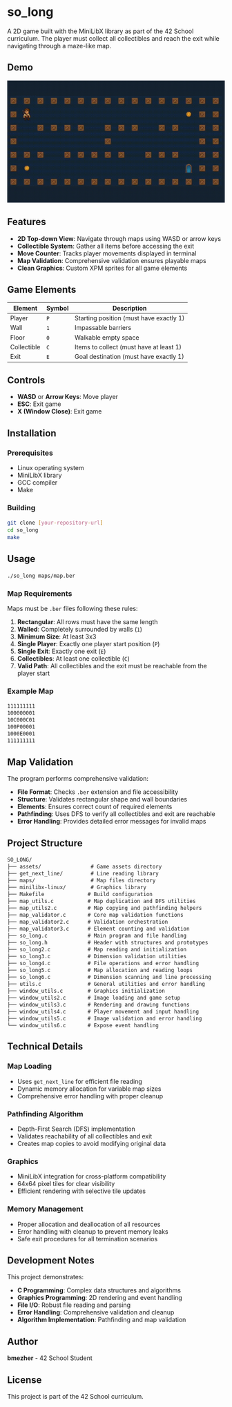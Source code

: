 # so_long

A 2D game built with the MiniLibX library as part of the 42 School curriculum. The player must collect all collectibles and reach the exit while navigating through a maze-like map.

## Demo

![so_long Demo](./assets/demo/video.gif)

## Features

- **2D Top-down View**: Navigate through maps using WASD or arrow keys
- **Collectible System**: Gather all items before accessing the exit
- **Move Counter**: Tracks player movements displayed in terminal
- **Map Validation**: Comprehensive validation ensures playable maps
- **Clean Graphics**: Custom XPM sprites for all game elements

## Game Elements

| Element | Symbol | Description |
|---------|--------|-------------|
| Player | `P` | Starting position (must have exactly 1) |
| Wall | `1` | Impassable barriers |
| Floor | `0` | Walkable empty space |
| Collectible | `C` | Items to collect (must have at least 1) |
| Exit | `E` | Goal destination (must have exactly 1) |

## Controls

- **WASD** or **Arrow Keys**: Move player
- **ESC**: Exit game
- **X (Window Close)**: Exit game

## Installation

### Prerequisites

- Linux operating system
- MiniLibX library
- GCC compiler
- Make

### Building

```bash
git clone [your-repository-url]
cd so_long
make
```

## Usage

```bash
./so_long maps/map.ber
```

### Map Requirements

Maps must be `.ber` files following these rules:

1. **Rectangular**: All rows must have the same length
2. **Walled**: Completely surrounded by walls (`1`)
3. **Minimum Size**: At least 3x3
4. **Single Player**: Exactly one player start position (`P`)
5. **Single Exit**: Exactly one exit (`E`)
6. **Collectibles**: At least one collectible (`C`)
7. **Valid Path**: All collectibles and the exit must be reachable from the player start

### Example Map

```
111111111
100000001
10C000C01
100P00001
1000E0001
111111111
```

## Map Validation

The program performs comprehensive validation:

- **File Format**: Checks `.ber` extension and file accessibility
- **Structure**: Validates rectangular shape and wall boundaries
- **Elements**: Ensures correct count of required elements
- **Pathfinding**: Uses DFS to verify all collectibles and exit are reachable
- **Error Handling**: Provides detailed error messages for invalid maps

## Project Structure

```
SO_LONG/
├── assets/                # Game assets directory
├── get_next_line/         # Line reading library
├── maps/                  # Map files directory
├── minilibx-linux/        # Graphics library
├── Makefile              # Build configuration
├── map_utils.c           # Map duplication and DFS utilities
├── map_utils2.c          # Map copying and pathfinding helpers
├── map_validator.c       # Core map validation functions
├── map_validator2.c      # Validation orchestration
├── map_validator3.c      # Element counting and validation
├── so_long.c             # Main program and file handling
├── so_long.h             # Header with structures and prototypes
├── so_long2.c            # Map reading and initialization
├── so_long3.c            # Dimension validation utilities
├── so_long4.c            # File operations and error handling
├── so_long5.c            # Map allocation and reading loops
├── so_long6.c            # Dimension scanning and line processing
├── utils.c               # General utilities and error handling
├── window_utils.c        # Graphics initialization
├── window_utils2.c       # Image loading and game setup
├── window_utils3.c       # Rendering and drawing functions
├── window_utils4.c       # Player movement and input handling
├── window_utils5.c       # Image validation and error handling
└── window_utils6.c       # Expose event handling
```

## Technical Details

### Map Loading
- Uses `get_next_line` for efficient file reading
- Dynamic memory allocation for variable map sizes
- Comprehensive error handling with proper cleanup

### Pathfinding Algorithm
- Depth-First Search (DFS) implementation
- Validates reachability of all collectibles and exit
- Creates map copies to avoid modifying original data

### Graphics
- MiniLibX integration for cross-platform compatibility
- 64x64 pixel tiles for clear visibility
- Efficient rendering with selective tile updates

### Memory Management
- Proper allocation and deallocation of all resources
- Error handling with cleanup to prevent memory leaks
- Safe exit procedures for all termination scenarios

## Development Notes

This project demonstrates:
- **C Programming**: Complex data structures and algorithms
- **Graphics Programming**: 2D rendering and event handling
- **File I/O**: Robust file reading and parsing
- **Error Handling**: Comprehensive validation and cleanup
- **Algorithm Implementation**: Pathfinding and map validation

## Author

**bmezher** - 42 School Student

## License

This project is part of the 42 School curriculum.